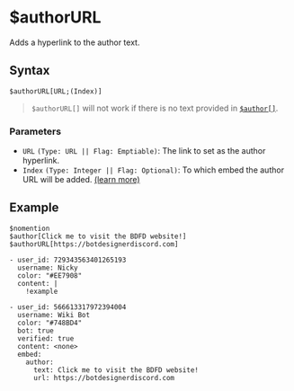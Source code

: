 # $authorURL
Adds a hyperlink to the author text.

## Syntax
```
$authorURL[URL;(Index)]
```
> `$authorURL[]` will not work if there is no text provided in [`$author[]`](./author.md).

### Parameters
- `URL` `(Type: URL || Flag: Emptiable)`: The link to set as the author hyperlink.
- `Index` `(Type: Integer || Flag: Optional)`: To which embed the author URL will be added. [(learn more)](../resources/embedIndexes.md)

## Example
```
$nomention
$author[Click me to visit the BDFD website!]
$authorURL[https://botdesignerdiscord.com]
```
``` discord yaml
- user_id: 729343563401265193
  username: Nicky
  color: "#EE7908"
  content: |
    !example

- user_id: 566613317972394004
  username: Wiki Bot
  color: "#748BD4"
  bot: true
  verified: true
  content: <none>
  embed:
    author:
      text: Click me to visit the BDFD website!
      url: https://botdesignerdiscord.com
```
